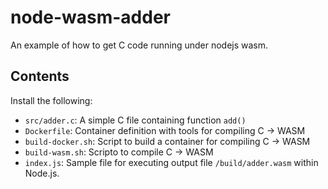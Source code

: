 # node-wasm-adder

An example of how to get C code running under nodejs wasm.

## Contents

Install the following:

- `src/adder.c`: A simple C file containing function `add()`
- `Dockerfile`: Container definition with tools for compiling C -> WASM
- `build-docker.sh`: Script to build a container for compiling C -> WASM
- `build-wasm.sh`: Scripto to compile C -> WASM
- `index.js`: Sample file for executing output file `/build/adder.wasm` within Node.js.

